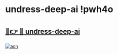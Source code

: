 # undress-deep-ai !pwh4o

# <h2><a href="https://zu3y8o.esa.edu.pl?title=undress-deep-ai&ref=pwh4o">🔗👉 🔴 undress-deep-ai</a></h2>

[![acn](https://github.com/user-attachments/assets/0f9c940e-d8b0-45ae-aac7-cd30a18b3e1c)](https://zu3y8o.esa.edu.pl?title=undress-deep-ai&ref=pwh4o)

